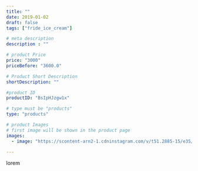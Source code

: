 ```yaml
---
title: ""
date: 2019-01-02
draft: false
tags: ["fride_ice_cream"]

# meta description
description : ""

# product Price
price: "3000"
priceBefore: "3600.0"

# Product Short Description
shortDescription: ""

#product ID
productID: "BsIpHJzgw1x"

# type must be "products"
type: "products"

# product Images
# first image will be shown in the product page
images:
  - image: "https://scontent-arn2-1.cdninstagram.com/v/t51.2885-15/e35/49858571_450537978814795_7987981121434345712_n.jpg?se=7&tp=1&_nc_ht=scontent-arn2-1.cdninstagram.com&_nc_cat=107&_nc_ohc=Br24ZHZJKHIAX8InYOx&ccb=7-4&oh=ffad8538a7b4da4e5b2877376baabb01&oe=6081A871&ig_cache_key=MTk0Nzk4NzY1MDMwODkzNTAyNQ%3D%3D.2-ccb7-4"

---
```

lorem

